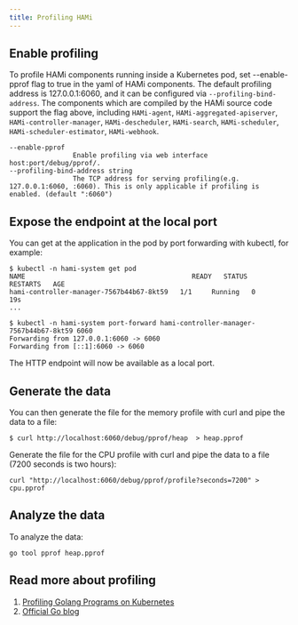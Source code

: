 ```yaml
---
title: Profiling HAMi
---
```


## Enable profiling

To profile HAMi components running inside a Kubernetes pod, set --enable-pprof flag to true in the yaml of HAMi components. 
The default profiling address is 127.0.0.1:6060, and it can be configured via `--profiling-bind-address`.
The components which are compiled by the HAMi source code support the flag above, including `HAMi-agent`, `HAMi-aggregated-apiserver`, `HAMi-controller-manager`, `HAMi-descheduler`, `HAMi-search`, `HAMi-scheduler`, `HAMi-scheduler-estimator`, `HAMi-webhook`.

```
--enable-pprof                                                                                                                                                                
                Enable profiling via web interface host:port/debug/pprof/.
--profiling-bind-address string                                                                                                                                               
                The TCP address for serving profiling(e.g. 127.0.0.1:6060, :6060). This is only applicable if profiling is enabled. (default ":6060")

```

## Expose the endpoint at the local port

You can get at the application in the pod by port forwarding with kubectl, for example:

```shell
$ kubectl -n hami-system get pod
NAME                                          READY   STATUS    RESTARTS   AGE
hami-controller-manager-7567b44b67-8kt59   1/1     Running   0          19s
...
```

```shell
$ kubectl -n hami-system port-forward hami-controller-manager-7567b44b67-8kt59 6060
Forwarding from 127.0.0.1:6060 -> 6060
Forwarding from [::1]:6060 -> 6060
```

The HTTP endpoint will now be available as a local port.

## Generate the data

You can then generate the file for the memory profile with curl and pipe the data to a file:

```shell
$ curl http://localhost:6060/debug/pprof/heap  > heap.pprof
```

Generate the file for the CPU profile with curl and pipe the data to a file (7200 seconds is two hours):

```shell
curl "http://localhost:6060/debug/pprof/profile?seconds=7200" > cpu.pprof
```

## Analyze the data

To analyze the data:

```shell
go tool pprof heap.pprof
```

## Read more about profiling

1. [Profiling Golang Programs on Kubernetes](https://danlimerick.wordpress.com/2017/01/24/profiling-golang-programs-on-kubernetes/)
2. [Official Go blog](https://blog.golang.org/pprof)